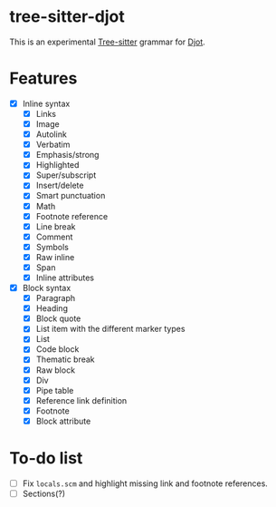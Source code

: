 # tree-sitter-djot

This is an experimental [Tree-sitter][] grammar for [Djot][].

# Features

- [x] Inline syntax
    - [x] Links
    - [x] Image
    - [x] Autolink
    - [x] Verbatim
    - [x] Emphasis/strong
    - [x] Highlighted
    - [x] Super/subscript
    - [x] Insert/delete
    - [x] Smart punctuation
    - [x] Math
    - [x] Footnote reference
    - [x] Line break
    - [x] Comment
    - [x] Symbols
    - [x] Raw inline
    - [x] Span
    - [x] Inline attributes
- [x] Block syntax
    - [x] Paragraph
    - [x] Heading
    - [x] Block quote
    - [x] List item with the different marker types
    - [x] List
    - [x] Code block
    - [x] Thematic break
    - [x] Raw block
    - [x] Div
    - [x] Pipe table
    - [x] Reference link definition
    - [x] Footnote
    - [x] Block attribute

# To-do list

- [ ] Fix `locals.scm` and highlight missing link and footnote references.
- [ ] Sections(?)

[Tree-sitter]: https://tree-sitter.github.io/tree-sitter/
[Djot]: https://djot.net/
